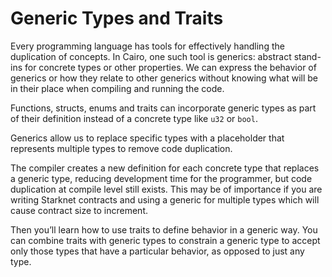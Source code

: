 # Generic Types and Traits

Every programming language has tools for effectively handling the duplication of concepts. In Cairo, one such tool is generics: abstract stand-ins for concrete types or other properties. We can express the behavior of generics or how they relate to other generics without knowing what will be in their place when compiling and running the code.

Functions, structs, enums and traits can incorporate generic types as part of their definition instead of a concrete type like `u32` or `bool`.

Generics allow us to replace specific types with a placeholder that represents multiple types to remove code duplication.

The compiler creates a new definition for each concrete type that replaces a generic type, reducing development time for the programmer, but code duplication at compile level still exists. This may be of importance if you are writing Starknet contracts and using a generic for multiple types which will cause contract size to increment.

Then you’ll learn how to use traits to define behavior in a generic way. You can combine traits with generic types to constrain a generic type to accept only those types that have a particular behavior, as opposed to just any type.
